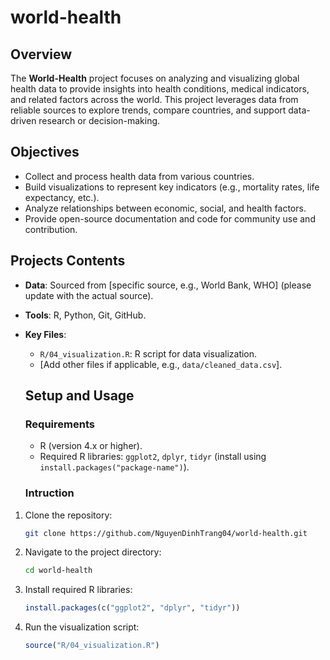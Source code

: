 # world-health
## Overview
The **World-Health** project focuses on analyzing and visualizing global health data to provide insights into health conditions, medical indicators, and related factors across the world. This project leverages data from reliable sources to explore trends, compare countries, and support data-driven research or decision-making.

## Objectives
- Collect and process health data from various countries.
- Build visualizations to represent key indicators (e.g., mortality rates, life expectancy, etc.).
- Analyze relationships between economic, social, and health factors.
- Provide open-source documentation and code for community use and contribution.

## Projects Contents
- **Data**: Sourced from [specific source, e.g., World Bank, WHO] (please update with the actual source).
- **Tools**: R, Python, Git, GitHub.
- **Key Files**:
  - `R/04_visualization.R`: R script for data visualization.
  - [Add other files if applicable, e.g., `data/cleaned_data.csv`].

  ## Setup and Usage
  ### Requirements
    - R (version 4.x or higher).
    - Required R libraries: `ggplot2`, `dplyr`, `tidyr` (install using `install.packages("package-name")`).

  ### Intruction
1. Clone the repository:
   ```bash
   git clone https://github.com/NguyenDinhTrang04/world-health.git

2. Navigate to the project directory:
   ```bash
   cd world-health

3. Install required R libraries:
   ```r
   install.packages(c("ggplot2", "dplyr", "tidyr"))

4. Run the visualization script:
   ```r
   source("R/04_visualization.R")